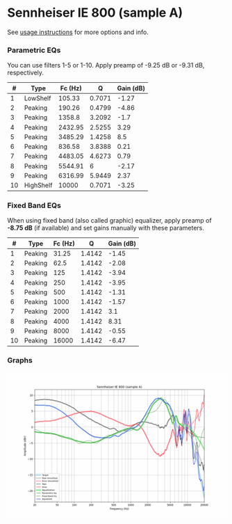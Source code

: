 # Sennheiser IE 800 (sample A)
See [usage instructions](https://github.com/jaakkopasanen/AutoEq#usage) for more options and info.

### Parametric EQs
You can use filters 1-5 or 1-10. Apply preamp of -9.25 dB or -9.31 dB, respectively.

|   # | Type      |   Fc (Hz) |      Q |   Gain (dB) |
|-----|-----------|-----------|--------|-------------|
|   1 | LowShelf  |    105.33 | 0.7071 |       -1.27 |
|   2 | Peaking   |    190.26 | 0.4799 |       -4.86 |
|   3 | Peaking   |   1358.8  | 3.2092 |       -1.7  |
|   4 | Peaking   |   2432.95 | 2.5255 |        3.29 |
|   5 | Peaking   |   3485.29 | 1.4258 |        8.5  |
|   6 | Peaking   |    836.58 | 3.8388 |        0.21 |
|   7 | Peaking   |   4483.05 | 4.6273 |        0.79 |
|   8 | Peaking   |   5544.91 | 6      |       -2.17 |
|   9 | Peaking   |   6316.99 | 5.9449 |        2.37 |
|  10 | HighShelf |  10000    | 0.7071 |       -3.25 |

### Fixed Band EQs
When using fixed band (also called graphic) equalizer, apply preamp of **-8.75 dB** (if available) and set gains manually with these parameters.

|   # | Type    |   Fc (Hz) |      Q |   Gain (dB) |
|-----|---------|-----------|--------|-------------|
|   1 | Peaking |     31.25 | 1.4142 |       -1.45 |
|   2 | Peaking |     62.5  | 1.4142 |       -2.08 |
|   3 | Peaking |    125    | 1.4142 |       -3.94 |
|   4 | Peaking |    250    | 1.4142 |       -3.95 |
|   5 | Peaking |    500    | 1.4142 |       -1.31 |
|   6 | Peaking |   1000    | 1.4142 |       -1.57 |
|   7 | Peaking |   2000    | 1.4142 |        3.1  |
|   8 | Peaking |   4000    | 1.4142 |        8.31 |
|   9 | Peaking |   8000    | 1.4142 |       -0.55 |
|  10 | Peaking |  16000    | 1.4142 |       -6.47 |

### Graphs
![](./Sennheiser%20IE%20800%20(sample%20A).png)
